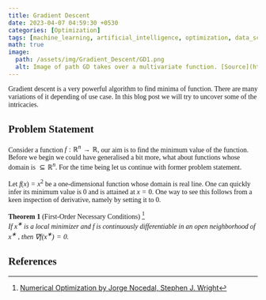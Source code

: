 ```yaml
---
title: Gradient Descent 
date: 2023-04-07 04:59:30 +0530
categories: [Optimization]
tags: [machine_learning, artificial_intelligence, optimization, data_science]     # TAG names should always be lowercase
math: true
image:
  path: /assets/img/Gradient_Descent/GD1.png
  alt: Image of path GD takes over a multivariate function. [Source](https://easyai.tech/en/ai-definition/gradient-descent/)
---
```


<div class="custom" markdown="1" style="font-family: CMS"> 

<style>
    h1, h2 {
        font-family: CMS;
    }
</style>

Gradient descent is a very powerful algorithm to find minima of function. There are many variations of it depending of use case. In this blog post we will try to uncover some of the intricacies.

## Problem Statement 

Consider a function $f: \mathbb{R}^n \rightarrow \mathbb{R}$, our aim is to find the minimum value of the function. Before we begin we could have generalised a bit more, what about functions whose domain is $\subseteq \mathbb{R}^n$. For the time being let us continue with former problem statement.

Let $f(x) = x^2$ be a one-dimensional function whose domain is real line. One can quickly infer its minimum value is 0 and is attained at $x = 0$. One way to see this follows from a keen inspection of derivative, namely by setting it to 0.

**Theorem 1** (First-Order Necessary Conditions) [^1] <br />
*If $x^∗$ is a local minimizer and $f$ is continuously differentiable in an open neighborhood of $x^∗$ , then $\nabla f(x^∗) = 0$.*

## References

[^1]: [Numerical Optimization by Jorge Nocedal, Stephen J. Wright](https://link.springer.com/book/10.1007/978-0-387-40065-5)

</div>
